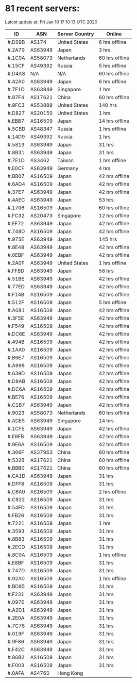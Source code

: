 # 81 recent servers:

Latest update at: Fri Jan 10 17:10:13 UTC 2020

| ID | ASN | Server Country | Online |
| -- | --- | -------------- | ------ |
| #.D09B | AS174 | United States | 6 hrs offline |
| #.2A79 | AS63949 | Japan | 3 hrs |
| #.1C9A | AS58073 | Netherlands | 60 hrs offline |
| #.15CF | AS49392 | Russia | 5 hrs offline |
| #.D4A8 | N/A | N/A | 60 hrs offline |
| #.42A0 | AS63949 | Japan | 6 hrs offline |
| #.7F1D | AS63949 | Singapore | 1 hrs |
| #.87F4 | AS17621 | China | 60 hrs offline |
| #.9FC3 | AS53889 | United States | 140 hrs |
| #.D827 | AS20150 | United States | 1 hrs |
| #.EBB7 | AS16509 | Japan | 14 hrs offline |
| #.5CBD | AS48347 | Russia | 1 hrs offline |
| #.14D9 | AS49392 | Russia | 1 hrs |
| #.5819 | AS63949 | Japan | 31 hrs |
| #.8B31 | AS63949 | Japan | 31 hrs |
| #.7E1D | AS3462 | Taiwan | 1 hrs offline |
| #.E0CF | AS63949 | Germany | 4 hrs |
| #.BB07 | AS16509 | Japan | 42 hrs offline |
| #.6AD4 | AS16509 | Japan | 42 hrs offline |
| #.37E7 | AS63949 | Japan | 42 hrs offline |
| #.4AEC | AS63949 | Japan | 53 hrs |
| #.1706 | AS16509 | Japan | 60 hrs offline |
| #.FC32 | AS20473 | Singapore | 12 hrs offline |
| #.EF72 | AS63949 | Japan | 42 hrs offline |
| #.748D | AS16509 | Japan | 42 hrs offline |
| #.975E | AS63949 | Japan | 145 hrs |
| #.8E48 | AS63949 | Japan | 42 hrs offline |
| #.0EBF | AS63949 | Japan | 42 hrs offline |
| #.2A0F | AS63949 | United States | 1 hrs offline |
| #.FFBD | AS63949 | Japan | 58 hrs |
| #.51BE | AS63949 | Japan | 42 hrs offline |
| #.77ED | AS63949 | Japan | 42 hrs offline |
| #.F14B | AS16509 | Japan | 42 hrs offline |
| #.512F | AS16509 | Japan | 5 hrs offline |
| #.A081 | AS16509 | Japan | 42 hrs offline |
| #.3F5E | AS63949 | Japan | 42 hrs offline |
| #.F549 | AS16509 | Japan | 42 hrs offline |
| #.DC6E | AS63949 | Japan | 42 hrs offline |
| #.494B | AS16509 | Japan | 42 hrs offline |
| #.1AA0 | AS16509 | Japan | 42 hrs offline |
| #.B6E7 | AS16509 | Japan | 42 hrs offline |
| #.A998 | AS16509 | Japan | 42 hrs offline |
| #.639D | AS16509 | Japan | 42 hrs offline |
| #.D8AB | AS16509 | Japan | 42 hrs offline |
| #.DC6A | AS16509 | Japan | 42 hrs offline |
| #.BE76 | AS16509 | Japan | 42 hrs offline |
| #.C1B7 | AS63949 | Japan | 42 hrs offline |
| #.9023 | AS58073 | Netherlands | 60 hrs offline |
| #.ADE5 | AS63949 | Singapore | 14 hrs |
| #.1CFE | AS63949 | Japan | 42 hrs offline |
| #.E9FB | AS63949 | Japan | 42 hrs offline |
| #.9E6A | AS16509 | Japan | 42 hrs offline |
| #.366F | AS37963 | China | 60 hrs offline |
| #.532B | AS17621 | China | 60 hrs offline |
| #.BBB0 | AS17621 | China | 60 hrs offline |
| #.CA1D | AS63949 | Japan | 31 hrs |
| #.DFF8 | AS16509 | Japan | 31 hrs |
| #.C6A0 | AS16509 | Japan | 2 hrs offline |
| #.C922 | AS16509 | Japan | 31 hrs |
| #.54FD | AS16509 | Japan | 31 hrs |
| #.FB26 | AS16509 | Japan | 31 hrs |
| #.7221 | AS16509 | Japan | 1 hrs |
| #.3593 | AS16509 | Japan | 31 hrs |
| #.8B83 | AS16509 | Japan | 31 hrs |
| #.2ECD | AS16509 | Japan | 31 hrs |
| #.8C9A | AS16509 | Japan | 1 hrs offline |
| #.E8BF | AS16509 | Japan | 31 hrs |
| #.747D | AS16509 | Japan | 31 hrs |
| #.92A0 | AS16509 | Japan | 1 hrs offline |
| #.BD85 | AS16509 | Japan | 31 hrs |
| #.F231 | AS63949 | Japan | 31 hrs |
| #.097E | AS63949 | Japan | 31 hrs |
| #.A2D1 | AS63949 | Japan | 31 hrs |
| #.2E0A | AS63949 | Japan | 31 hrs |
| #.7C78 | AS63949 | Japan | 31 hrs |
| #.019F | AS63949 | Japan | 31 hrs |
| #.9F86 | AS63949 | Japan | 31 hrs |
| #.F42C | AS63949 | Japan | 31 hrs |
| #.86B2 | AS16509 | Japan | 31 hrs |
| #.F003 | AS16509 | Japan | 31 hrs |
| #.0AFA | AS4760 | Hong Kong | |

